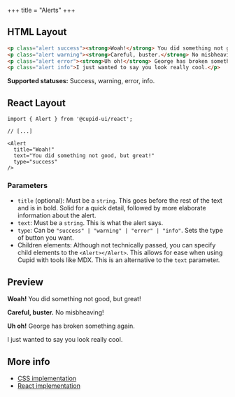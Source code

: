 +++
title = "Alerts"
+++

## HTML Layout
```html
<p class="alert success"><strong>Woah!</strong> You did something not good, but great!</p>
<p class="alert warning"><strong>Careful, buster.</strong> No misbheaving!</p>
<p class="alert error"><strong>Uh oh!</strong> George has broken something again.</p>
<p class="alert info">I just wanted to say you look really cool.</p>
```

**Supported statuses:** Success, warning, error, info.

## React Layout
```tsx
import { Alert } from '@cupid-ui/react';

// [...]

<Alert
  title="Woah!"
  text="You did something not good, but great!"
  type="success"
/>
```

### Parameters
- `title` (optional): Must be a `string`. This goes before the rest of the text and is in bold. Solid for a quick detail, followed by more elaborate information about the alert.
- `text`: Must be a `string`. This is what the alert says.
- `type`: Can be `"success" | "warning" | "error" | "info"`. Sets the type of button you want.
- Children elements: Although not technically passed, you can specify child elements to the `<Alert></Alert>`. This allows for ease when using Cupid with tools like MDX. This is an alternative to the `text` parameter.

## Preview
<p class="alert success"><strong>Woah!</strong> You did something not good, but great!</p>
<p class="alert warning"><strong>Careful, buster.</strong> No misbheaving!</p>
<p class="alert error"><strong>Uh oh!</strong> George has broken something again.</p>
<p class="alert info">I just wanted to say you look really cool.</p>

## More info
- [CSS implementation](https://github.com/designbylunar/cupid/blob/main/css/src/layout/alert.css)
- [React implementation](https://github.com/designbylunar/cupid/blob/main/react/src/components/layout/alert.tsx)
